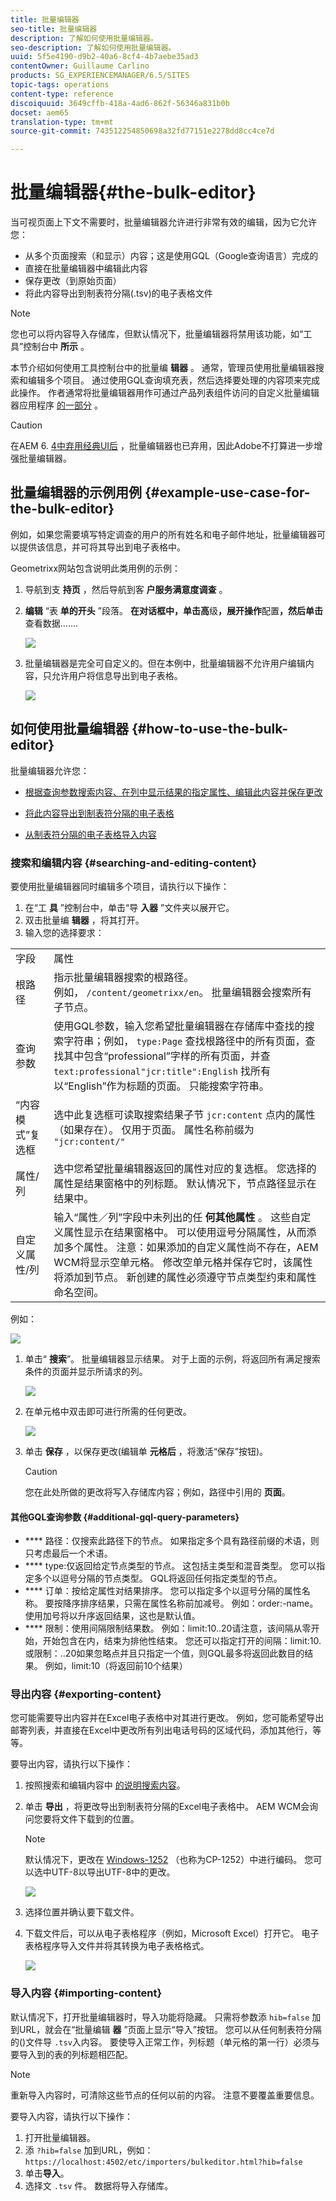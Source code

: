 ```yaml
---
title: 批量编辑器
seo-title: 批量编辑器
description: 了解如何使用批量编辑器。
seo-description: 了解如何使用批量编辑器。
uuid: 5f5e4190-d9b2-40a6-8cf4-4b7aebe35ad3
contentOwner: Guillaume Carlino
products: SG_EXPERIENCEMANAGER/6.5/SITES
topic-tags: operations
content-type: reference
discoiquuid: 3649cffb-418a-4ad6-862f-56346a831b0b
docset: aem65
translation-type: tm+mt
source-git-commit: 743512254850698a32fd77151e2278dd8cc4ce7d

---
```



# 批量编辑器{#the-bulk-editor}

当可视页面上下文不需要时，批量编辑器允许进行非常有效的编辑，因为它允许您：

* 从多个页面搜索（和显示）内容；这是使用GQL（Google查询语言）完成的
* 直接在批量编辑器中编辑此内容
* 保存更改（到原始页面）
* 将此内容导出到制表符分隔(.tsv)的电子表格文件

>[!NOTE]
>
>您也可以将内容导入存储库，但默认情况下，批量编辑器将禁用该功能，如“工具”控制台中 **所示** 。

本节介绍如何使用工具控制台中的批量编 **辑器** 。 通常，管理员使用批量编辑器搜索和编辑多个项目。 通过使用GQL查询填充表，然后选择要处理的内容项来完成此操作。 作者通常将批量编辑器用作可通过产品列表组件访问的自定义批量编辑器应用程序 [的一部分](/help/sites-authoring/default-components.md#productlist) 。

>[!CAUTION]
>
>在AEM 6. [4中弃用经典UI后](/help/release-notes/deprecated-removed-features.md) ，批量编辑器也已弃用，因此Adobe不打算进一步增强批量编辑器。

## 批量编辑器的示例用例 {#example-use-case-for-the-bulk-editor}

例如，如果您需要填写特定调查的用户的所有姓名和电子邮件地址，批量编辑器可以提供该信息，并可将其导出到电子表格中。

Geometrixx网站包含说明此类用例的示例：

1. 导航到支 **持页** ，然后导航到客 **户服务满意度调查** 。
1. **编辑** “表 **单的开头** ”段落。 **在对话框中，单击高**&#x200B;级&#x200B;**，展开操作**&#x200B;配置&#x200B;**，然后单击**&#x200B;查看数据…….

   ![](assets/custsatsurvey.png)

1. 批量编辑器是完全可自定义的。但在本例中，批量编辑器不允许用户编辑内容，只允许用户将信息导出到电子表格。

   ![](assets/bulkeditor.png)

## 如何使用批量编辑器 {#how-to-use-the-bulk-editor}

批量编辑器允许您：

* [根据查询参数搜索内容、在列中显示结果的指定属性、编辑此内容并保存更改](#searching-and-editing-content)
* [将此内容导出到制表符分隔的电子表格](#exporting-content)

* [从制表符分隔的电子表格导入内容](#importing-content)

### 搜索和编辑内容 {#searching-and-editing-content}

要使用批量编辑器同时编辑多个项目，请执行以下操作：

1. 在“工 **具** ”控制台中，单击“导 **入器** ”文件夹以展开它。
1. 双击批量编 **辑器** ，将其打开。
1. 输入您的选择要求：

<table>
 <tbody>
  <tr>
   <td>字段</td>
   <td>属性</td>
  </tr>
  <tr>
   <td>根路径</td>
   <td>指示批量编辑器搜索的根路径。<br /> 例如， <code>/content/geometrixx/en</code>。 批量编辑器会搜索所有子节点。</td>
  </tr>
  <tr>
   <td>查询参数</td>
   <td>使用GQL参数，输入您希望批量编辑器在存储库中查找的搜索字符串；例如， <code>type:Page</code> 查找根路径中的所有页面，查找其中包含“professional”字样的所有页面，并查 <code>text:professional</code><code>"jcr:title":English</code> 找所有以“English”作为标题的页面。 只能搜索字符串。</td>
  </tr>
  <tr>
   <td>“内容模式”复选框</td>
   <td>选中此复选框可读取搜索结果子节 <code>jcr:content</code> 点内的属性（如果存在）。 仅用于页面。 属性名称前缀为 <code>"jcr:content/"</code></td>
  </tr>
  <tr>
   <td>属性/列</td>
   <td>选中您希望批量编辑器返回的属性对应的复选框。 您选择的属性是结果窗格中的列标题。 默认情况下，节点路径显示在结果中。</td>
  </tr>
  <tr>
   <td>自定义属性/列</td>
   <td>输入“属性／列”字段中未列出的任 <strong>何其他属性</strong> 。 这些自定义属性显示在结果窗格中。 可以使用逗号分隔属性，从而添加多个属性。 <i></i> 注意：如果添加的自定义属性尚不存在，AEM WCM将显示空单元格。 修改空单元格并保存它时，该属性将添加到节点。 新创建的属性必须遵守节点类型约束和属性命名空间。</td>
  </tr>
 </tbody>
</table>

例如：

![](assets/searchfilter.png)

1. 单击“ **搜索**”。 批量编辑器显示结果。
对于上面的示例，将返回所有满足搜索条件的页面并显示所请求的列。

   ![](assets/chlimage_1-39.png)

1. 在单元格中双击即可进行所需的任何更改。

   ![](assets/srchresultedit.png)

1. 单击 **保存** ，以保存更改(编辑单 **元格后** ，将激活“保存”按钮)。

   >[!CAUTION]
   >
   >您在此处所做的更改将写入存储库内容；例如，路径中引用的 **页面**。

#### 其他GQL查询参数 {#additional-gql-query-parameters}

* **** 路径：仅搜索此路径下的节点。 如果指定多个具有路径前缀的术语，则只考虑最后一个术语。
* **** type:仅返回给定节点类型的节点。 这包括主类型和混音类型。 您可以指定多个以逗号分隔的节点类型。 GQL将返回任何指定类型的节点。
* **** 订单：按给定属性对结果排序。 您可以指定多个以逗号分隔的属性名称。 要按降序排序结果，只需在属性名称前加减号。 例如：order:-name。 使用加号将以升序返回结果，这也是默认值。
* **** 限制：使用间隔限制结果数。 例如：limit:10..20请注意，该间隔从零开始，开始包含在内，结束为排他性结束。 您还可以指定打开的间隔：limit:10. 或限制：..20如果忽略点并且只指定一个值，则GQL最多将返回此数目的结果。 例如，limit:10（将返回前10个结果）

### 导出内容 {#exporting-content}

您可能需要导出内容并在Excel电子表格中对其进行更改。 例如，您可能希望导出邮寄列表，并直接在Excel中更改所有列出电话号码的区域代码，添加其他行，等等。

要导出内容，请执行以下操作：

1. 按照搜索和编辑内容中 [的说明搜索内容](#searching-and-editing-content)。
1. 单击 **导出** ，将更改导出到制表符分隔的Excel电子表格中。 AEM WCM会询问您要将文件下载到的位置。

   >[!NOTE]
   >
   >默认情况下，更改在 [Windows-1252](https://en.wikipedia.org/wiki/Windows-1252) （也称为CP-1252）中进行编码。 您可以选中UTF-8以导出UTF-8中的更改。

   ![](assets/srchrsesultexport.png)

1. 选择位置并确认要下载文件。
1. 下载文件后，可以从电子表格程序（例如，Microsoft Excel）打开它。 电子表格程序导入文件并将其转换为电子表格格式。

   ![](assets/exportinexcel.png)

### 导入内容 {#importing-content}

默认情况下，打开批量编辑器时，导入功能将隐藏。 只需将参数添 `hib=false` 加到URL，就会在“批量编辑 **器** ”页面上显示“导入”按钮。 您可以从任何制表符分隔的()文件导 `.tsv`入内容。 要使导入正常工作，列标题（单元格的第一行）必须与要导入到的表的列标题相匹配。

>[!NOTE]
>
>重新导入内容时，可清除这些节点的任何以前的内容。 注意不要覆盖重要信息。

要导入内容，请执行以下操作：

1. 打开批量编辑器。
1. 添 `?hib=false` 加到URL，例如：
   `https://localhost:4502/etc/importers/bulkeditor.html?hib=false`
1. 单击&#x200B;**导入**。
1. 选择文 `.tsv` 件。 数据将导入存储库。
